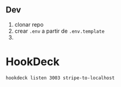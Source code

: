 ## Dev

1. clonar repo
2. crear `.env` a partir de `.env.template`
2. 

# HookDeck
```
hookdeck listen 3003 stripe-to-localhost
```